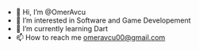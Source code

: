 - 👋 Hi, I’m @OmerAvcu
- 👀 I’m interested in Software and Game Developement
- 🌱 I’m currently learning Dart
- 📫 How to reach me omeravcu00@gmail.com
